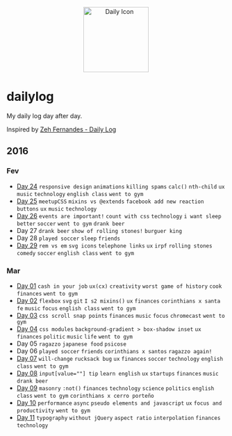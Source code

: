 <p align="center">
  <img src="http://simpleicon.com/wp-content/uploads/Calendar-Time.png" alt="Daily Icon" width="150" />
</p>



# dailylog

My daily log day after day.

Inspired by [Zeh Fernandes - Daily Log](https://github.com/zehfernandes/dailylog/)

## 2016 

### Fev

- [Day 24](https://github.com/lfeh/dailylog/blob/master/log/02-24-2016.md) `responsive design` `animations` `killing spams` `calc()` `nth-child` `ux` `music` `technology` `english class` `went to gym`
- [Day 25](https://github.com/lfeh/dailylog/blob/master/log/02-25-2016.md) `meetupCSS` `mixins vs @extends` `facebook add new reaction buttons` `ux` `music` `technology` 
- [Day 26](https://github.com/LFeh/dailylog/blob/master/log/02-26-2016.md) `events are important!` `count with css` `technology` `i want sleep better` `soccer` `went to gym` `drank beer`
- Day 27 `drank beer` `show of rolling stones!` `burguer king`
- Day 28 `played soccer` `sleep` `friends`
- [Day 29](https://github.com/LFeh/dailylog/blob/master/log/02-29-2016.md) `rem vs em` `svg icons` `telephone links` `ux` `irpf` `rolling stones` `comedy` `soccer`  `english class` `went to gym`
 
### Mar

- [Day 01](https://github.com/LFeh/dailylog/blob/master/log/03-01-2016.md) `cash in your job` `ux(cx)` `creativity` `worst game of history` `cook` `finances` `went to gym`
- [Day 02](https://github.com/LFeh/dailylog/blob/master/log/03-02-2016.md) `flexbox` `svg` `git` `I s2 mixins()` `ux` `finances` `corinthians x santa fe` `music` `focus` `english class` `went to gym`  
- [Day 03](https://github.com/LFeh/dailylog/blob/master/log/03-03-2016.md) `css scroll snap points` `finances` `music` `focus` `chromecast` `went to gym` 
- [Day 04](https://github.com/LFeh/dailylog/blob/master/log/03-03-2016.md) `css modules` `background-gradient > box-shadow inset` `ux` `finances` `politic` `music` `life` `went to gym` 
- Day 05 `ragazzo` `japanese food` `psicose` 
- Day 06 `played soccer` `friends` `corinthians x santos` `ragazzo again!` 
- [Day 07](https://github.com/LFeh/dailylog/blob/master/log/03-07-2016.md) `will-change` `rucksack bug` `ux` `finances` `soccer` `technology` `english class` `went to gym`
- [Day 08](https://github.com/LFeh/dailylog/blob/master/log/03-08-2016.md) `input[value=""] tip` `learn english` `ux` `startups` `finances` `music` `drank beer`
- [Day 09](https://github.com/LFeh/dailylog/blob/master/log/03-09-2016.md) `masonry` `:not()` `finances` `technology` `science` `politics` `english class` `went to gym` `corinthians x cerro porteño`
- [Day 10](https://github.com/LFeh/dailylog/blob/master/log/03-10-2016.md) `performance` `async` `pseudo elements and javascript` `ux` `focus and productivity` `went to gym` 
- [Day 11](https://github.com/LFeh/dailylog/blob/master/log/03-11-2016.md) `typography` `without jQuery` `aspect ratio` `interpolation` `finances` `technology`
